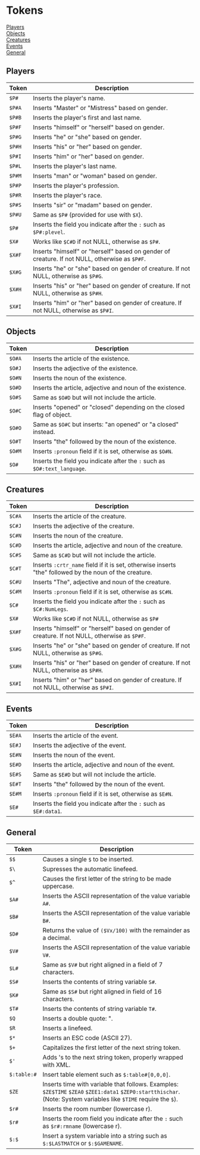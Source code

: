 # Tokens

[Players](#players)  
[Objects](#objects)  
[Creatures](#creatures)  
[Events](#events)  
[General](#general)  

## Players

Token | Description
---  | ---  
`$P#`  | Inserts the player's name.
`$P#A` | Inserts "Master" or "Mistress" based on gender.
`$P#B` | Inserts the player's first and last name.
`$P#F` | Inserts "himself" or "herself" based on gender.
`$P#G` | Inserts "he" or "she" based on gender.
`$P#H` | Inserts "his" or "her" based on gender.
`$P#I` | Inserts "him" or "her" based on gender.
`$P#L` | Inserts the player's last name.
`$P#M` | Inserts "man" or "woman" based on gender.
`$P#P` | Inserts the player's profession.
`$P#R` | Inserts the player's race.
`$P#S` | Inserts "sir" or "madam" based on gender.
`$P#U` | Same as `$P#` (provided for use with `$X`).
`$P#`  | Inserts the field you indicate after the `:` such as `$P#:plevel`.
`$X#`  | Works like `$C#D` if not NULL, otherwise as `$P#`.
`$X#F` | Inserts "himself" or "herself" based on gender of creature. If not NULL, otherwise as `$P#F`.
`$X#G` | Inserts "he" or "she" based on gender of creature. If not NULL, otherwise as `$P#G`.
`$X#H` | Inserts "his" or "her" based on gender of creature. If not NULL, otherwise as `$P#H`.
`$X#I` | Inserts "him" or "her" based on gender of creature. If not NULL, otherwise as `$P#I`.

## Objects

Token | Description
---  | ---  
`$O#A` | Inserts the article of the existence.
`$O#J` | Inserts the adjective of the existence.
`$O#N` | Inserts the noun of the existence.
`$O#D` | Inserts the article, adjective and noun of the existence.
`$O#S` | Same as `$O#D` but will not include the article.
`$O#C` | Inserts "opened" or "closed" depending on the closed flag of object.
`$O#O` | Same as `$O#C` but inserts: "an opened" or "a closed" instead.
`$O#T` | Inserts "the" followed by the noun of the existence.
`$O#M` | Inserts `:pronoun` field if it is set, otherwise as `$O#N`.
`$O#`  | Inserts the field you indicate after the `:` such as `$O#:text_language`.

## Creatures

Token | Description
---  | ---  
`$C#A` | Inserts the article of the creature.
`$C#J` | Inserts the adjective of the creature.
`$C#N` | Inserts the noun of the creature.
`$C#D` | Inserts the article, adjective and noun of the creature.
`$C#S` | Same as `$C#D` but will not include the article.
`$C#T` | Inserts `:crtr_name` field if it is set, otherwise inserts "the" followed by the noun of the creature.
`$C#U` | Inserts "The", adjective and noun of the creature.
`$C#M` | Inserts `:pronoun` field if it is set, otherwise as `$C#N`.
`$C#`  | Inserts the field you indicate after the `:` such as `$C#:NumLegs`.
`$X#`  | Works like `$C#D` if not NULL, otherwise as `$P#`
`$X#F` | Inserts "himself" or "herself" based on gender of creature. If not NULL, otherwise as `$P#F`.
`$X#G` | Inserts "he" or "she" based on gender of creature. If not NULL, otherwise as `$P#G`.
`$X#H` | Inserts "his" or "her" based on gender of creature. If not NULL, otherwise as `$P#H`.
`$X#I` | Inserts "him" or "her" based on gender of creature. If not NULL, otherwise as `$P#I`.

## Events

Token | Description
---  | ---  
`$E#A` | Inserts the article of the event.
`$E#J` | Inserts the adjective of the event.
`$E#N` | Inserts the noun of the event.
`$E#D` | Inserts the article, adjective and noun of the event.
`$E#S` | Same as `$E#D` but will not include the article.
`$E#T` | Inserts "the" followed by the noun of the event.
`$E#M` | Inserts `:pronoun` field if it is set, otherwise as `$E#N`.
`$E#`  | Inserts the field you indicate after the `:` such as `$E#:data1`.

## General

Token | Description
---  | ---  
`$$`   | Causes a single `$` to be inserted.
`$\`   | Supresses the automatic linefeed.
`$^`   | Causes the first letter of the string to be made uppercase.
`$A#`  | Inserts the ASCII representation of the value variable `A#`.
`$B#`  | Inserts the ASCII representation of the value variable `B#`.
`$D#`  | Returns the value of `($Vx/100)` with the remainder as a decimal.
`$V#`  | Inserts the ASCII representation of the value variable `V#`.
`$L#`  | Same as `$V#` but right aligned in a field of 7 characters.
`$S#`  | Inserts the contents of string variable `S#`.
`$K#`  | Same as `$S#` but right aligned in field of 16 characters.
`$T#`  | Inserts the contents of string variable `T#`.
`$Q`   | Inserts a double quote: ".
`$R`   | Inserts a linefeed.
`$*`   | Inserts an ESC code (ASCII 27).
`$+`   | Capitalizes the first letter of the next string token.
`$'`   | Adds 's to the next string token, properly wrapped with XML.
`$:table:#`  |  Insert table element such as `$:table#[0,0,0]`.
`$ZE`  | Inserts time with variable that follows. Examples: `$ZE$TIME`  `$ZEA0`  `$ZEE1:data1`  `$ZEP0:startthischar`. (Note: System variables like `$TIME` require the `$`).
`$r#`  | Inserts the room number (lowercase r).
`$r#`  | Inserts the room field you indicate after the `:` such as `$r#:rmname` (lowercase r).
`$:$`  | Insert a system variable into a string such as `$:$LASTMATCH` or `$:$GAMENAME`.
